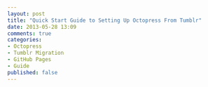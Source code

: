```yaml
---
layout: post
title: "Quick Start Guide to Setting Up Octopress From Tumblr"
date: 2013-05-28 13:09
comments: true
categories:
- Octopress
- Tumblr Migration
- GitHub Pages
- Guide
published: false
---
```

